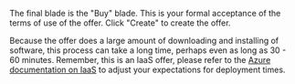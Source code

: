 The final blade is the "Buy" blade.  This is your formal acceptance of
the terms of use of the offer.  Click "Create" to create the offer.

Because the offer does a large amount of downloading and installing of
software, this process can take a long time, perhaps even as long as
30 - 60 minutes.  Remember, this is an IaaS offer, please refer to the
[Azure documentation on
IaaS](https://azure.microsoft.com/en-us/overview/what-is-iaas/) to
adjust your expectations for deployment times.

